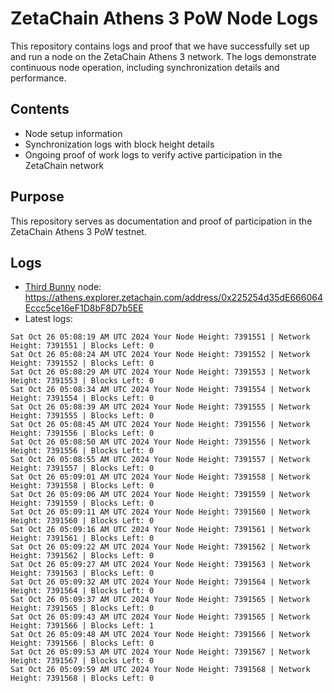 # ZetaChain Athens 3 PoW Node Logs
This repository contains logs and proof that we have successfully set up and run a node on the ZetaChain Athens 3 network. The logs demonstrate continuous node operation, including synchronization details and performance.

## Contents
- Node setup information
- Synchronization logs with block height details
- Ongoing proof of work logs to verify active participation in the ZetaChain network

## Purpose
This repository serves as documentation and proof of participation in the ZetaChain Athens 3 PoW testnet.

## Logs

- [Third Bunny](https://thirdbunny.xyz/) node: https://athens.explorer.zetachain.com/address/0x225254d35dE666064Eccc5ce16eF1D8bF8D7b5EE
- Latest logs:
```
Sat Oct 26 05:08:19 AM UTC 2024 Your Node Height: 7391551 | Network Height: 7391551 | Blocks Left: 0
Sat Oct 26 05:08:24 AM UTC 2024 Your Node Height: 7391552 | Network Height: 7391552 | Blocks Left: 0
Sat Oct 26 05:08:29 AM UTC 2024 Your Node Height: 7391553 | Network Height: 7391553 | Blocks Left: 0
Sat Oct 26 05:08:34 AM UTC 2024 Your Node Height: 7391554 | Network Height: 7391554 | Blocks Left: 0
Sat Oct 26 05:08:39 AM UTC 2024 Your Node Height: 7391555 | Network Height: 7391555 | Blocks Left: 0
Sat Oct 26 05:08:45 AM UTC 2024 Your Node Height: 7391556 | Network Height: 7391556 | Blocks Left: 0
Sat Oct 26 05:08:50 AM UTC 2024 Your Node Height: 7391556 | Network Height: 7391556 | Blocks Left: 0
Sat Oct 26 05:08:55 AM UTC 2024 Your Node Height: 7391557 | Network Height: 7391557 | Blocks Left: 0
Sat Oct 26 05:09:01 AM UTC 2024 Your Node Height: 7391558 | Network Height: 7391558 | Blocks Left: 0
Sat Oct 26 05:09:06 AM UTC 2024 Your Node Height: 7391559 | Network Height: 7391559 | Blocks Left: 0
Sat Oct 26 05:09:11 AM UTC 2024 Your Node Height: 7391560 | Network Height: 7391560 | Blocks Left: 0
Sat Oct 26 05:09:16 AM UTC 2024 Your Node Height: 7391561 | Network Height: 7391561 | Blocks Left: 0
Sat Oct 26 05:09:22 AM UTC 2024 Your Node Height: 7391562 | Network Height: 7391562 | Blocks Left: 0
Sat Oct 26 05:09:27 AM UTC 2024 Your Node Height: 7391563 | Network Height: 7391563 | Blocks Left: 0
Sat Oct 26 05:09:32 AM UTC 2024 Your Node Height: 7391564 | Network Height: 7391564 | Blocks Left: 0
Sat Oct 26 05:09:37 AM UTC 2024 Your Node Height: 7391565 | Network Height: 7391565 | Blocks Left: 0
Sat Oct 26 05:09:43 AM UTC 2024 Your Node Height: 7391565 | Network Height: 7391566 | Blocks Left: 1
Sat Oct 26 05:09:48 AM UTC 2024 Your Node Height: 7391566 | Network Height: 7391566 | Blocks Left: 0
Sat Oct 26 05:09:53 AM UTC 2024 Your Node Height: 7391567 | Network Height: 7391567 | Blocks Left: 0
Sat Oct 26 05:09:59 AM UTC 2024 Your Node Height: 7391568 | Network Height: 7391568 | Blocks Left: 0
```
